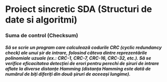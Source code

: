 # Proiect sincretic SDA (Structuri de date si algoritmi)

### Suma de control (Checksum)

##### Să se scrie un program care calculează codurile CRC (cyclic redundancy check) ale unui șir de intrare, folosind câteva dintre reprezentările polinomiale uzuale (ex.: CRC-1, CRC-7, CRC-16, CRC-32, etc.). Să se verifice eficacitatea detecției de erori pentru perechi de șiruri de intrare aflate la diverse distanțe Hamming (distanța Hamming este dată de numărul de biți diferiți din două șiruri de aceeași lungime).